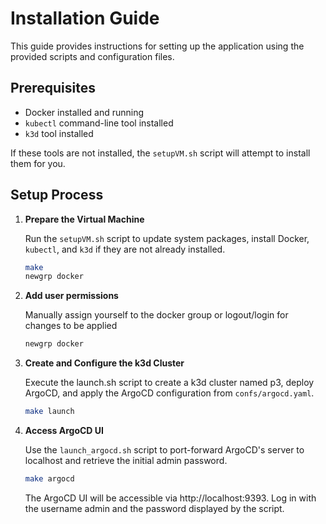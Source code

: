 # Installation Guide

This guide provides instructions for setting up the application using the provided scripts and configuration files.

## Prerequisites

- Docker installed and running
- `kubectl` command-line tool installed
- `k3d` tool installed

If these tools are not installed, the `setupVM.sh` script will attempt to install them for you.

## Setup Process

1. **Prepare the Virtual Machine**

   Run the `setupVM.sh` script to update system packages, install Docker, `kubectl`, and `k3d` if they are not already installed.

   ```sh
   make
   newgrp docker
    ```

2. **Add user permissions**

   Manually assign yourself to the docker group or logout/login for changes to be applied

   ```sh
   newgrp docker
    ```

3. **Create and Configure the k3d Cluster**

   Execute the launch.sh script to create a k3d cluster named p3, deploy ArgoCD, and apply the ArgoCD configuration from `confs/argocd.yaml`.

   ```sh
   make launch
    ```

4. **Access ArgoCD UI**

   Use the `launch_argocd.sh` script to port-forward ArgoCD's server to localhost and retrieve the initial admin password.

   ```sh
   make argocd
    ```

   The ArgoCD UI will be accessible via http://localhost:9393. Log in with the username admin and the password displayed by the script.